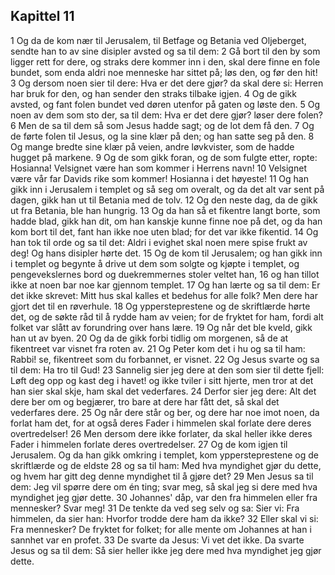 ## Kapittel 11

1 Og da de kom nær til Jerusalem, til Betfage og Betania ved Oljeberget, sendte han to av sine disipler avsted og sa til dem:
2 Gå bort til den by som ligger rett for dere, og straks dere kommer inn i den, skal dere finne en fole bundet, som enda aldri noe menneske har sittet på; løs den, og før den hit!
3 Og dersom noen sier til dere: Hva er det dere gjør? da skal dere si: Herren har bruk for den, og han sender den straks tilbake igjen.
4 Og de gikk avsted, og fant folen bundet ved døren utenfor på gaten og løste den.
5 Og noen av dem som sto der, sa til dem: Hva er det dere gjør? løser dere folen?
6 Men de sa til dem så som Jesus hadde sagt; og de lot dem få den.
7 Og de førte folen til Jesus, og la sine klær på den; og han satte seg på den.
8 Og mange bredte sine klær på veien, andre løvkvister, som de hadde hugget på markene.
9 Og de som gikk foran, og de som fulgte etter, ropte: Hosianna! Velsignet være han som kommer i Herrens navn!
10 Velsignet være vår far Davids rike som kommer! Hosianna i det høyeste!
11 Og han gikk inn i Jerusalem i templet og så seg om overalt, og da det alt var sent på dagen, gikk han ut til Betania med de tolv.
12 Og den neste dag, da de gikk ut fra Betania, ble han hungrig.
13 Og da han så et fikentre langt borte, som hadde blad, gikk han dit, om han kanskje kunne finne noe på det, og da han kom bort til det, fant han ikke noe uten blad; for det var ikke fikentid.
14 Og han tok til orde og sa til det: Aldri i evighet skal noen mere spise frukt av deg! Og hans disipler hørte det.
15 Og de kom til Jerusalem; og han gikk inn i templet og begynte å drive ut dem som solgte og kjøpte i templet, og pengevekslernes bord og duekremmernes stoler veltet han,
16 og han tillot ikke at noen bar noe kar gjennom templet.
17 Og han lærte og sa til dem: Er det ikke skrevet: Mitt hus skal kalles et bedehus for alle folk? Men dere har gjort det til en røverhule.
18 Og yppersteprestene og de skriftlærde hørte det, og de søkte råd til å rydde ham av veien; for de fryktet for ham, fordi alt folket var slått av forundring over hans lære.
19 Og når det ble kveld, gikk han ut av byen.
20 Og da de gikk forbi tidlig om morgenen, så de at fikentreet var visnet fra roten av.
21 Og Peter kom det i hu og sa til ham: Rabbi! se, fikentreet som du forbannet, er visnet.
22 Og Jesus svarte og sa til dem: Ha tro til Gud!
23 Sannelig sier jeg dere at den som sier til dette fjell: Løft deg opp og kast deg i havet! og ikke tviler i sitt hjerte, men tror at det han sier skal skje, ham skal det vederfares.
24 Derfor sier jeg dere: Alt det dere ber om og begjærer, tro bare at dere har fått det, så skal det vederfares dere.
25 Og når dere står og ber, og dere har noe imot noen, da forlat ham det, for at også deres Fader i himmelen skal forlate dere deres overtredelser!
26 Men dersom dere ikke forlater, da skal heller ikke deres Fader i himmelen forlate deres overtredelser.
27 Og de kom igjen til Jerusalem. Og da han gikk omkring i templet, kom yppersteprestene og de skriftlærde og de eldste
28 og sa til ham: Med hva myndighet gjør du dette, og hvem har gitt deg denne myndighet til å gjøre det?
29 Men Jesus sa til dem: Jeg vil spørre dere om én ting; svar meg, så skal jeg si dere med hva myndighet jeg gjør dette.
30 Johannes' dåp, var den fra himmelen eller fra mennesker? Svar meg!
31 De tenkte da ved seg selv og sa: Sier vi: Fra himmelen, da sier han: Hvorfor trodde dere ham da ikke?
32 Eller skal vi si: Fra mennesker? De fryktet for folket; for alle mente om Johannes at han i sannhet var en profet.
33 De svarte da Jesus: Vi vet det ikke. Da svarte Jesus og sa til dem: Så sier heller ikke jeg dere med hva myndighet jeg gjør dette.
